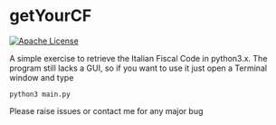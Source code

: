 # getYourCF
[![Apache License](https://img.shields.io/badge/License-DWTFYW-green.svg)](https://github.com/andreasala98/getYourCF/blob/master/LICENSE)


A simple exercise to retrieve the Italian Fiscal Code in python3.x. 
The program still lacks a GUI, so if you want to use it just open a Terminal window and type
```
python3 main.py
```
Please raise issues or contact me for any major bug
